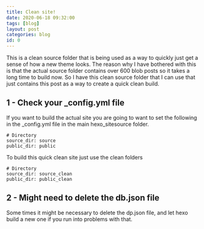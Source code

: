 ```yaml
---
title: Clean site!
date: 2020-06-18 09:32:00
tags: [blog]
layout: post
categories: blog
id: 0
---
```


This is a clean source folder that is being used as a way to quickly just get a sense of how a new theme looks. The reason why I have bothered with this is that the actual source folder contains over 600 blob posts so it takes a long time to build now. So I have this clean source folder that I can use that just contains this post as a way to create a quick clean build.

<!-- more -->

## 1 - Check your _config.yml file

If you want to build the actual site you are going to want to set the following in the _config.yml file in the main hexo_sitesource folder.

```
# Directory
source_dir: source
public_dir: public
```

To build this quick clean site just use the clean folders

```
# Directory
source_dir: source_clean
public_dir: public_clean
```

## 2 - Might need to delete the db.json file

Some times it might be necessary to delete the dp.json file, and let hexo build a new one if you run into problems with that.